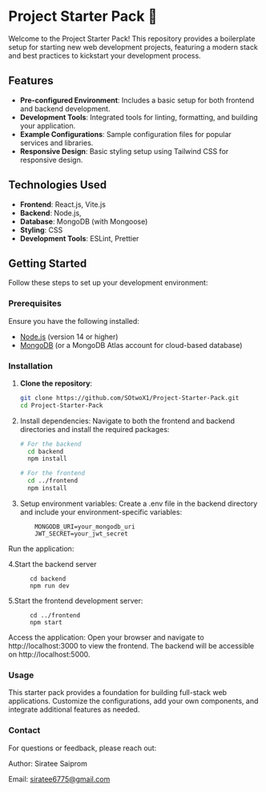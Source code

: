 # Project Starter Pack 🚀

Welcome to the Project Starter Pack! This repository provides a boilerplate setup for starting new web development projects, featuring a modern stack and best practices to kickstart your development process.

## Features

- **Pre-configured Environment**: Includes a basic setup for both frontend and backend development.
- **Development Tools**: Integrated tools for linting, formatting, and building your application.
- **Example Configurations**: Sample configuration files for popular services and libraries.
- **Responsive Design**: Basic styling setup using Tailwind CSS for responsive design.

## Technologies Used

- **Frontend**: React.js, Vite.js
- **Backend**: Node.js,
- **Database**: MongoDB (with Mongoose)
- **Styling**: CSS
- **Development Tools**: ESLint, Prettier

## Getting Started

Follow these steps to set up your development environment:

### Prerequisites

Ensure you have the following installed:
- [Node.js](https://nodejs.org/) (version 14 or higher)
- [MongoDB](https://www.mongodb.com/) (or a MongoDB Atlas account for cloud-based database)

### Installation

1. **Clone the repository**:
   ```bash
   git clone https://github.com/SOtwoX1/Project-Starter-Pack.git
   cd Project-Starter-Pack
2. Install dependencies: Navigate to both the frontend and backend directories and install the required packages:
    ```bash
    # For the backend
      cd backend
      npm install

    # For the frontend
      cd ../frontend
      npm install
    
3. Setup environment variables: Create a .env file in the backend directory and include your environment-specific variables:

    ```env
        MONGODB_URI=your_mongodb_uri
        JWT_SECRET=your_jwt_secret
    
Run the application:

4.Start the backend server
      
          cd backend
          npm run dev

5.Start the frontend development server:

          cd ../frontend
          npm start

Access the application: Open your browser and navigate to http://localhost:3000 to view the frontend. The backend will be accessible on http://localhost:5000.

### Usage
This starter pack provides a foundation for building full-stack web applications. Customize the configurations, add your own components, and integrate additional features as needed.

### Contact
For questions or feedback, please reach out:

Author: Siratee Saiprom

Email: siratee6775@gmail.com
